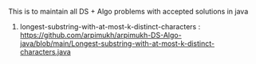 This is to maintain all DS + Algo problems with accepted solutions in java

1. longest-substring-with-at-most-k-distinct-characters : https://github.com/arpimukh/arpimukh-DS-Algo-java/blob/main/Longest-substring-with-at-most-k-distinct-characters.java
